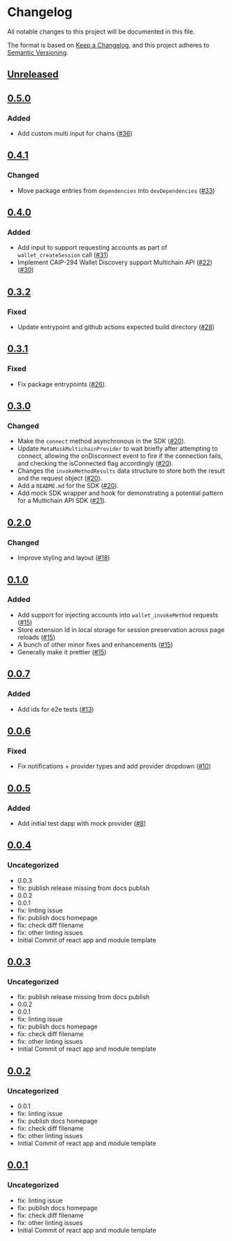 # Changelog

All notable changes to this project will be documented in this file.

The format is based on [Keep a Changelog](https://keepachangelog.com/en/1.0.0/),
and this project adheres to [Semantic Versioning](https://semver.org/spec/v2.0.0.html).

## [Unreleased]

## [0.5.0]

### Added

- Add custom multi input for chains ([#36](https://github.com/MetaMask/test-dapp-multichain/pull/36))

## [0.4.1]

### Changed

- Move package entries from `dependencies` into `devDependencies` ([#33](https://github.com/MetaMask/test-dapp-multichain/pull/33))

## [0.4.0]

### Added

- Add input to support requesting accounts as part of `wallet_createSession` call ([#31](https://github.com/MetaMask/test-dapp-multichain/pull/31))
- Implement CAIP-294 Wallet Discovery support Multichain API ([#22](https://github.com/MetaMask/test-dapp-multichain/pull/22)) ([#30](https://github.com/MetaMask/test-dapp-multichain/pull/30))

## [0.3.2]

### Fixed

- Update entrypoint and github actions expected build directory ([#28](https://github.com/MetaMask/test-dapp-multichain/pull/28))

## [0.3.1]

### Fixed

- Fix package entrypoints ([#26](https://github.com/MetaMask/test-dapp-multichain/pull/26)).

## [0.3.0]

### Changed

- Make the `connect` method asynchronous in the SDK ([#20](https://github.com/MetaMask/test-dapp-multichain/pull/20)).
- Update `MetaMaskMultichainProvider` to wait briefly after attempting to connect, allowing the onDisconnect event to fire if the connection fails, and checking the isConnected flag accordingly ([#20](https://github.com/MetaMask/test-dapp-multichain/pull/20)).
- Changes the `invokeMethodResults` data structure to store both the result and the request object ([#20](https://github.com/MetaMask/test-dapp-multichain/pull/20)).
- Add a `README.md` for the SDK ([#20](https://github.com/MetaMask/test-dapp-multichain/pull/20)).
- Add mock SDK wrapper and hook for demonstrating a potential pattern for a Multichain API SDK ([#21](https://github.com/MetaMask/test-dapp-multichain/pull/21)).

## [0.2.0]

### Changed

- Improve styling and layout ([#18](https://github.com/MetaMask/test-dapp-multichain/pull/18))

## [0.1.0]

### Added

- Add support for injecting accounts into `wallet_invokeMethod` requests ([#15](https://github.com/MetaMask/test-dapp-multichain/pull/15))
- Store extension Id in local storage for session preservation across page reloads ([#15](https://github.com/MetaMask/test-dapp-multichain/pull/15))
- A bunch of other minor fixes and enhancements ([#15](https://github.com/MetaMask/test-dapp-multichain/pull/15))
- Generally make it prettier ([#15](https://github.com/MetaMask/test-dapp-multichain/pull/15))

## [0.0.7]

### Added

- Add ids for e2e tests ([#13](https://github.com/MetaMask/test-dapp-multichain/pull/13))

## [0.0.6]

### Fixed

- Fix notifications + provider types and add provider dropdown ([#10](https://github.com/MetaMask/test-dapp-multichain/pull/10))

## [0.0.5]

### Added

- Add initial test dapp with mock provider ([#8](https://github.com/MetaMask/test-dapp-multichain/pull/8))

## [0.0.4]

### Uncategorized

- 0.0.3
- fix: publish release missing from docs publish
- 0.0.2
- 0.0.1
- fix: linting issue
- fix: publish docs homepage
- fix: check diff filename
- fix: other linting issues
- Initial Commit of react app and module template

## [0.0.3]

### Uncategorized

- fix: publish release missing from docs publish
- 0.0.2
- 0.0.1
- fix: linting issue
- fix: publish docs homepage
- fix: check diff filename
- fix: other linting issues
- Initial Commit of react app and module template

## [0.0.2]

### Uncategorized

- 0.0.1
- fix: linting issue
- fix: publish docs homepage
- fix: check diff filename
- fix: other linting issues
- Initial Commit of react app and module template

## [0.0.1]

### Uncategorized

- fix: linting issue
- fix: publish docs homepage
- fix: check diff filename
- fix: other linting issues
- Initial Commit of react app and module template

[Unreleased]: https://github.com/MetaMask/test-dapp-multichain/compare/v0.5.0...HEAD
[0.5.0]: https://github.com/MetaMask/test-dapp-multichain/compare/v0.4.1...v0.5.0
[0.4.1]: https://github.com/MetaMask/test-dapp-multichain/compare/v0.4.0...v0.4.1
[0.4.0]: https://github.com/MetaMask/test-dapp-multichain/compare/v0.3.2...v0.4.0
[0.3.2]: https://github.com/MetaMask/test-dapp-multichain/compare/v0.3.1...v0.3.2
[0.3.1]: https://github.com/MetaMask/test-dapp-multichain/compare/v0.3.0...v0.3.1
[0.3.0]: https://github.com/MetaMask/test-dapp-multichain/compare/v0.2.0...v0.3.0
[0.2.0]: https://github.com/MetaMask/test-dapp-multichain/compare/v0.1.0...v0.2.0
[0.1.0]: https://github.com/MetaMask/test-dapp-multichain/compare/v0.0.7...v0.1.0
[0.0.7]: https://github.com/MetaMask/test-dapp-multichain/compare/v0.0.6...v0.0.7
[0.0.6]: https://github.com/MetaMask/test-dapp-multichain/compare/v0.0.5...v0.0.6
[0.0.5]: https://github.com/MetaMask/test-dapp-multichain/compare/v0.0.4...v0.0.5
[0.0.4]: https://github.com/MetaMask/test-dapp-multichain/compare/v0.0.3...v0.0.4
[0.0.3]: https://github.com/MetaMask/test-dapp-multichain/compare/v0.0.2...v0.0.3
[0.0.2]: https://github.com/MetaMask/test-dapp-multichain/compare/v0.0.1...v0.0.2
[0.0.1]: https://github.com/MetaMask/test-dapp-multichain/releases/tag/v0.0.1
